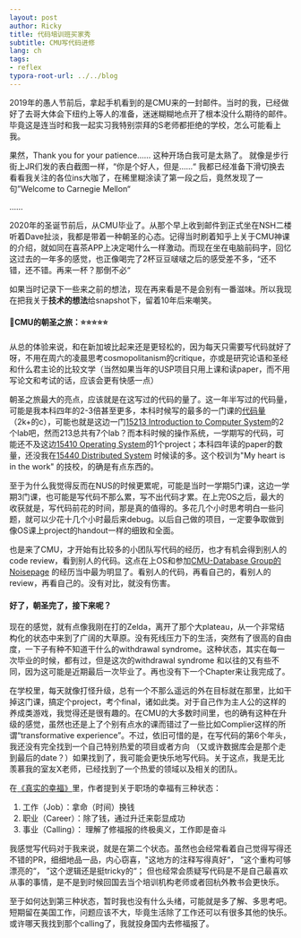 ```yaml
---
layout: post
author: Ricky
title: 代码培训班买家秀
subtitle: CMU写代码进修
lang: ch 
tags: 
- reflex
typora-root-url: ../../blog
---
```




2019年的愚人节前后，拿起手机看到的是CMU来的一封邮件。当时的我，已经做好了去哥大体会下纽约上等人的准备，迷迷糊糊地点开了根本没什么期待的邮件。毕竟这是连当时和我一起实习我特别崇拜的S老师都拒绝的学校，怎么可能看上我。

果然，Thank you for your patience…… 这种开场白我可是太熟了。 就像是步行街上JR们发的表白截图一样，“你是个好人，但是……“ 我都已经准备下滑切换去看看我关注的各位ins大咖了，在稀里糊涂读了第一段之后，竟然发现了一句”Welcome to Carnegie Mellon“

……

2020年的圣诞节前后，从CMU毕业了。从那个早上收到邮件到正式坐在NSH二楼听着Dave扯淡，我都是带着一种朝圣的心态。记得当时刷着知乎上关于CMU神课的介绍，就如同在喜茶APP上决定喝什么一样激动。而现在坐在电脑前码字，回忆这过去的一年多的感觉，也正像喝完了2杯豆豆啵啵之后的感受差不多，“还不错，还不错。再来一杯？那倒不必“

如果当时记录下一些来之前的想法，现在再来看是不是会别有一番滋味。所以我现在把我关于**技术的想法**给snapshot下，留着10年后来嘲笑。



#### 🍭CMU的朝圣之旅：⭐️⭐️⭐️⭐️⭐️

从总的体验来说，和在新加坡比起来还是更轻松的，因为每天只需要写代码就好了呀，不用在周六的凌晨思考cosmopolitanism的critique，亦或是研究论语和圣经和什么君主论的比较文学（当然如果当年的USP项目只用上课和读paper，而不用写论文和考试的话，应该会更有快感一点）

朝圣之旅最大的亮点，应该就是在这写过的代码的量了。这一年半写过的代码量，可能是我本科四年的2-3倍甚至更多，本科时候写的最多的一门课的[代码量](https://github.com/githubxxcc/n-body-simulation)（2k+的c），可能也就是这边一门[15213 Introduction to Computer System](https://www.cs.cmu.edu/~213/)的2个lab吧，然而213总共有7个lab？而本科时候的操作系统，一学期写的代码，可能还不及这边[15410 Operating System](https://www.cs.cmu.edu/~410/)的1个project；本科四年读的paper的数量，还没我在[15440 Distributed System](https://www.synergylabs.org/courses/15-440/) 时候读的多。这个校训为"My heart is in the work" 的技校，的确是有点东西的。

至于为什么我觉得反而在NUS的时候更累呢，可能是当时一学期5门课，这边一学期3门课，也可能是写代码不那么累，写不出代码才累。在上完OS之后，最大的收获就是，写代码前花的时间，那是真的值得的。多花几个小时思考明白一些问题，就可以少花十几个小时最后来debug。以后自己做的项目，一定要争取做到像OS课上project的handout一样的细致和全面。

也是来了CMU，才开始有比较多的小团队写代码的经历，也才有机会得到别人的code review，看到别人的代码。这点在上OS和参加[CMU-Database Group的Noisepage](https://github.com/cmu-db/noisepage) 的经历当中最为明显了。看别人的代码，再看自己的，看别人的review，再看自己的。没有对比，就没有伤害。



#### 好了，朝圣完了，接下来呢？

现在的感觉，就有点像我刚在打的Zelda，离开了那个大plateau，从一个非常结构化的状态中来到了广阔的大草原。没有死线压力下的生活，突然有了很高的自由度，一下子有种不知道干什么的withdrawal syndrome。这种状态，其实在每一次毕业的时候，都有过，但是这次的withdrawal syndrome 和以往的又有些不同，因为这可能是近期最后一次毕业了。再也没有下一个Chapter来让我完成了。 

在学校里，每天就像打怪升级，总有一个不那么遥远的外在目标就在那里，比如干掉这门课，搞定个project，考个final，诸如此类。对于自己作为主人公的这样的养成类游戏，我觉得还是很有趣的。在CMU的大多数时间里，也的确有这种在升级的感觉，虽然也还是上了个别有点水的课而错过了一些比如Complier这样的所谓“transformative experience”。不过，依旧可惜的是，在写代码的第6个年头，我还没有完全找到一个自己特别热爱的项目或者方向 （又或许数据库会是那个走到最后的date？）如果找到了，我可能会更快乐地写代码。关于这点，我是无比羡慕我的室友X老师，已经找到了一个热爱的领域以及相关的团队。

在[《真实的幸福》](https://book.douban.com/subject/4934733//)里，作者提到关于职场的幸福有三种状态：

1. 工作（Job）：拿命（时间）换钱
2. 职业（Career）：除了钱，通过升迁来彰显成功
3. 事业（Calling）： 理解了修福报的终极奥义，工作即是奋斗

我感觉写代码对于我来说，就是在第二个状态。虽然也会经常看着自己觉得写得还不错的PR，细细地品一品，内心窃喜，"这地方的注释写得真好“， ”这个重构可够漂亮的“， ”这个逻辑还是挺tricky的“； 但也经常会质疑写代码是不是自己最喜欢从事的事情，是不是到时候回国去当个培训机构老师或者回杭外教书会更快乐。

至于如何达到第三种状态，暂时我也没有什么头绪，可能就是多了解、多思考吧。短期留在美国工作，问题应该不大，毕竟生活除了工作还可以有很多其他的快乐。或许哪天我找到那个calling了，我就投身国内去修福报了。 





